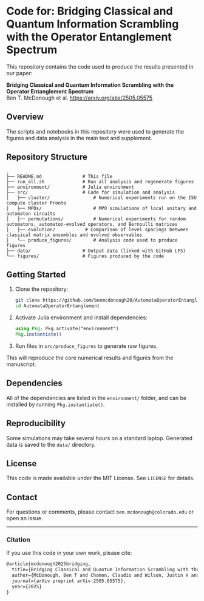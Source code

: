 # Code for: Bridging Classical and Quantum Information Scrambling with the Operator Entanglement Spectrum

This repository contains the code used to produce the results presented in our paper:

**Bridging Classical and Quantum Information Scrambling with the Operator Entanglement Spectrum**  
Ben T. McDonough et al. 
https://arxiv.org/abs/2505.05575

## Overview

The scripts and notebooks in this repository were used to generate the figures and data analysis in the main text and supplement.

## Repository Structure

```
.
├── README.md               # This file
├── run_all.sh              # Run all analysis and regenerate figures
├── environment/            # Julia environment
├── src/                    # Code for simulation and analysis 
│   ├── cluster/                # Numerical experiments run on the ISU compute cluster Pronto
│   ├── MPOs/                   # MPO simulations of local unitary and automaton circuits
│   ├── permutations/           # Numerical experiments for random automatons, automaton-evolved operators, and Bernoulli matrices
│   ├── evolution/           # Comparison of level spacings between classical matrix ensembles and evolved observables
│   └── produce_figures/        # Analysis code used to produce figures
├── data/                   # Output data (linked with GitHub LFS)
└── figures/                # Figures produced by the code
```

## Getting Started

1. Clone the repository:
   ```bash
   git clone https://github.com/benmcdonough20/AutomataOperatorEntanglement.git 
   cd AutomataOperatorEntanglement
   ```

2. Activate Julia environment and install dependencies:
   ```julia
   using Pkg; Pkg.activate("environment")
   Pkg.instantiate()
   ```

3. Run files in ```src/produce_figures``` to generate raw figures.

This will reproduce the core numerical results and figures from the manuscript.

## Dependencies

All of the dependencies are listed in the ```environment/``` folder, and can be installed by running ```Pkg.instantiate()```.

## Reproducibility

Some simulations may take several hours on a standard laptop. Generated data is saved to the `data/` directory.

## License

This code is made available under the MIT License. See `LICENSE` for details.

## Contact

For questions or comments, please contact ```ben.mcdonough@colorado.edu``` or open an issue.

---

### Citation

If you use this code in your own work, please cite:

```latex
@article{mcdonough2025bridging,
  title={Bridging Classical and Quantum Information Scrambling with the Operator Entanglement Spectrum},
  author={McDonough, Ben T and Chamon, Claudio and Wilson, Justin H and Iadecola, Thomas},
  journal={arXiv preprint arXiv:2505.05575},
  year={2025}
}
```